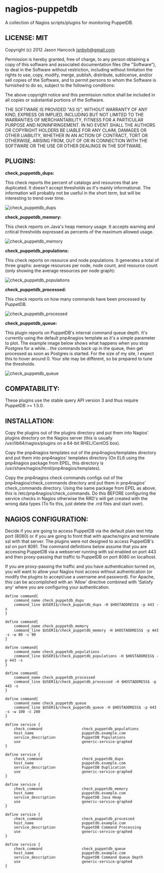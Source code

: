 nagios-puppetdb
===============

A collection of Nagios scripts/plugins for monitoring PuppetDB.


LICENSE: MIT
------------
Copyright (c) 2012 Jason Hancock <jsnbyh@gmail.com>

Permission is hereby granted, free of charge, to any person obtaining a copy
of this software and associated documentation files (the "Software"), to deal
in the Software without restriction, including without limitation the rights
to use, copy, modify, merge, publish, distribute, sublicense, and/or sell
copies of the Software, and to permit persons to whom the Software is furnished
to do so, subject to the following conditions:

The above copyright notice and this permission notice shall be included in all
copies or substantial portions of the Software.

THE SOFTWARE IS PROVIDED "AS IS", WITHOUT WARRANTY OF ANY KIND, EXPRESS OR
IMPLIED, INCLUDING BUT NOT LIMITED TO THE WARRANTIES OF MERCHANTABILITY,
FITNESS FOR A PARTICULAR PURPOSE AND NONINFRINGEMENT. IN NO EVENT SHALL THE
AUTHORS OR COPYRIGHT HOLDERS BE LIABLE FOR ANY CLAIM, DAMAGES OR OTHER
LIABILITY, WHETHER IN AN ACTION OF CONTRACT, TORT OR OTHERWISE, ARISING FROM,
OUT OF OR IN CONNECTION WITH THE SOFTWARE OR THE USE OR OTHER DEALINGS IN
THE SOFTWARE.

PLUGINS:
--------

**check_puppetdb_dups:**

This check reports the percent of catalogs and resources that are duplicated.
It doesn't accept thresholds as it's mainly informational. The information
will probably not be useful in the short term, but will be interesting to
trend over time.

![check_puppetdb_dups](https://github.com/jasonhancock/nagios-puppetdb/raw/master/example-images/check_puppetdb_dups.png)

**check_puppetdb_memory:**

This check reports on Java's heap memory usage. It accepts warning and critical
thresholds expressed as percents of the maximum allowed usage.

![check_puppetdb_memory](https://github.com/jasonhancock/nagios-puppetdb/raw/master/example-images/check_puppetdb_memory.png)

**check_puppetdb_populations:**

This check reports on resource and node populations. It generates a total of
three graphs: average resources per node, node count, and resource count (only
showing the average resources per node graph):

![check_puppetdb_populations](https://github.com/jasonhancock/nagios-puppetdb/raw/master/example-images/check_puppetdb_populations.png)

**check_puppetdb_processed:**

This check reports on how many commands have been processed by PuppetDB.

![check_puppetdb_processed](https://github.com/jasonhancock/nagios-puppetdb/raw/master/example-images/check_puppetdb_processed.png)

**check_puppetdb_queue:**

This plugin reports on PuppetDB's internal command queue depth. It's currently 
using the default pnp4nagios template as it's a simple parameter to plot. The
example image below shows what happens when you stop Postgres for a while... the
commands back up in the queue, then get processed as soon as Postgres is
started. For the size of my site, I expect this to hover around 0. Your site
may be different, so be prepared to tune the thresholds.

![check_puppetdb_queue](https://github.com/jasonhancock/nagios-puppetdb/raw/master/example-images/check_puppetdb_queue.png)

COMPATABILITY:
--------------

These plugins use the stable query API version 3 and thus require PuppetDB >= 1.5.0.

INSTALLATION:
-------------

Copy the plugins out of the plugins directory and put them into Nagios' plugins
directory on the Nagios server (this is usually /usr/lib64/nagios/plugins on 
a 64-bit RHEL/CentOS box). 

Copy the pnp4nagios templates out of the pnp4nagios/templates directory and put
them into pnp4nagios' templates directory (On EL6 using the pnp4nagios package
from EPEL, this directory is /usr/share/nagios/html/pnp4nagios/templates).

Copy the pnp4nagios check commands configs out of the pnp4nagios/check\_commands
directory and put them in pnp4nagios' check\_commands directory. Using the same
package from EPEL as above, this is /etc/pnp4nagios/check\_commands. Do this
BEFORE configuring the service checks in Nagios otherwise the RRD's will get 
created with the wrong data types (To fix this, just delete the .rrd files and
start over).

NAGIOS CONFIGURATION:
---------------------

Decide if you are going to access PuppetDB via the default plain text http port
(8080) or if you are going to front that with apache/nginx and terminate ssl
with that server. The plugins were not designed to access PuppetDB's ssl on port
8081. The command definitions below assume that you are accessing PuppetDB via a
webserver running with ssl enabled on port 443 and then proxy-passing that
traffic to PuppetDB on port 8080 on localhost.

If you are proxy-passing the traffic and you have authentication turned on, you
will want to allow your Nagios host access without authentication (or modify
the plugins to accept/use a username and password). For Apache, this can be
accomplished with an 'Allow' directive combined with 'Satisfy any' where you are
configuring your authentication.

```
define command{
    command_name check_puppetdb_dups
    command_line $USER1$/check_puppetdb_dups -H $HOSTADDRESS$ -p 443 -s
}

define command{
    command_name check_puppetdb_memory
    command_line $USER1$/check_puppetdb_memory -H $HOSTADDRESS$ -p 443 -s -w 80 -c 90
}

define command{
    command_name check_puppetdb_populations
    command_line $USER1$/check_puppetdb_populations -H $HOSTADDRESS$ -p 443 -s
}

define command{
    command_name check_puppetdb_processed
    command_line $USER1$/check_puppetdb_processed -H $HOSTADDRESS$ -p 443 -s
}

define command{
    command_name check_puppetdb_queue
    command_line $USER1$/check_puppetdb_queue -H $HOSTADDRESS$ -p 443 -s -w 100 -c 200
}

define service {
    check_command                  check_puppetdb_populations
    host_name                      puppetdb.example.com
    service_description            PuppetDB Populations
    use                            generic-service-graphed
}

define service {
    check_command                  check_puppetdb_dups
    host_name                      puppetdb.example.com
    service_description            PuppetDB Duplication
    use                            generic-service-graphed
}

define service {
    check_command                  check_puppetdb_memory
    host_name                      puppetdb.example.com
    service_description            PuppetDB Java Heap
    use                            generic-service-graphed
}

define service {
    check_command                  check_puppetdb_processed
    host_name                      puppetdb.example.com
    service_description            PuppetDB Command Processing 
    use                            generic-service-graphed
}

define service {
    check_command                  check_puppetdb_queue
    host_name                      puppetdb.example.com
    service_description            PuppetDB Command Queue Depth 
    use                            generic-service-graphed
}
```

